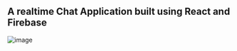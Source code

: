 ## A realtime Chat Application built using React and Firebase

![image](https://github.com/user-attachments/assets/675e403f-0b8e-4c96-9858-0095510e6722)
